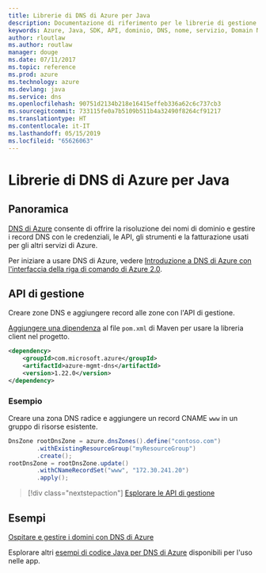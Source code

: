 ```yaml
---
title: Librerie di DNS di Azure per Java
description: Documentazione di riferimento per le librerie di gestione di DNS di Azure per Java
keywords: Azure, Java, SDK, API, dominio, DNS, nome, servizio, Domain Name Service
author: rloutlaw
ms.author: routlaw
manager: douge
ms.date: 07/11/2017
ms.topic: reference
ms.prod: azure
ms.technology: azure
ms.devlang: java
ms.service: dns
ms.openlocfilehash: 90751d2134b218e16415effeb336a62c6c737cb3
ms.sourcegitcommit: 733115fe0a7b5109b511b4a32490f8264cf91217
ms.translationtype: HT
ms.contentlocale: it-IT
ms.lasthandoff: 05/15/2019
ms.locfileid: "65626063"
---
```

# <a name="azure-dns-libraries-for-java"></a>Librerie di DNS di Azure per Java

## <a name="overview"></a>Panoramica

[DNS di Azure](/azure/dns/dns-overview) consente di offrire la risoluzione dei nomi di dominio e gestire i record DNS con le credenziali, le API, gli strumenti e la fatturazione usati per gli altri servizi di Azure.

Per iniziare a usare DNS di Azure, vedere [Introduzione a DNS di Azure con l'interfaccia della riga di comando di Azure 2.0](/azure/dns/dns-getstarted-cli).

## <a name="management-api"></a>API di gestione

Creare zone DNS e aggiungere record alle zone con l'API di gestione.

[Aggiungere una dipendenza](https://maven.apache.org/guides/getting-started/index.html#How_do_I_use_external_dependencies) al file `pom.xml` di Maven per usare la libreria client nel progetto.

```XML
<dependency>
    <groupId>com.microsoft.azure</groupId>
    <artifactId>azure-mgmt-dns</artifactId>
    <version>1.22.0</version>
</dependency>
```   

### <a name="example"></a>Esempio

Creare una zona DNS radice e aggiungere un record CNAME `www` in un gruppo di risorse esistente.

```java
DnsZone rootDnsZone = azure.dnsZones().define("contoso.com")
        .withExistingResourceGroup("myResourceGroup")
        .create();
rootDnsZone = rootDnsZone.update()
        .withCNameRecordSet("www", "172.30.241.20")
        .apply();
```

> [!div class="nextstepaction"]
> [Esplorare le API di gestione](/java/api/overview/azure/dns/management)

## <a name="samples"></a>Esempi

[Ospitare e gestire i domini con DNS di Azure](https://github.com/Azure-Samples/dns-java-host-and-manage-your-domains)

Esplorare altri [esempi di codice Java per DNS di Azure](https://azure.microsoft.com/resources/samples/?platform=java&term=dns) disponibili per l'uso nelle app.

<!---Loc Comment: Please, refer to conversation section to check the issue. Thanks.--->
